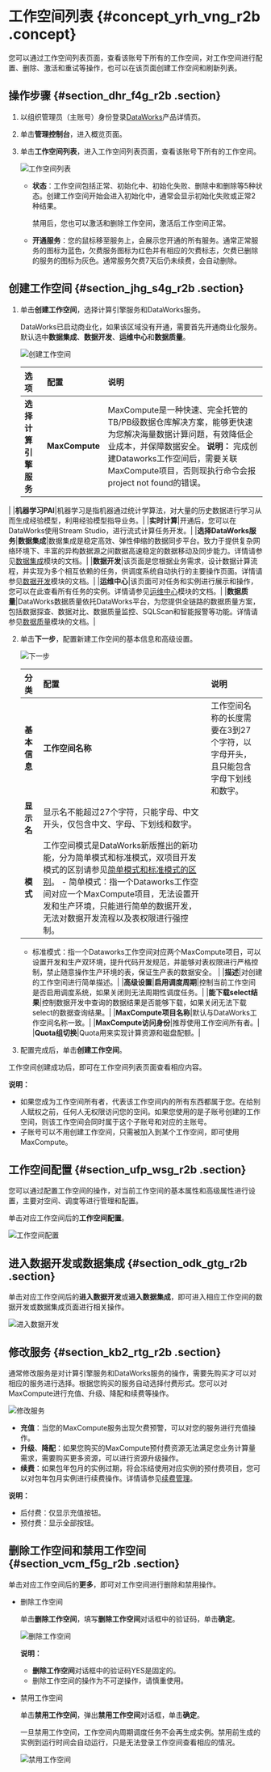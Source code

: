 # 工作空间列表 {#concept_yrh_vng_r2b .concept}

您可以通过工作空间列表页面，查看该账号下所有的工作空间，对工作空间进行配置、删除、激活和重试等操作，也可以在该页面创建工作空间和刷新列表。

## 操作步骤 {#section_dhr_f4g_r2b .section}

1.  以组织管理员（主账号）身份登录[DataWorks](https://www.alibabacloud.com/product/ide)产品详情页。
2.  单击**管理控制台**，进入概览页面。
3.  单击**工作空间列表**，进入工作空间列表页面，查看该账号下所有的工作空间。

    ![工作空间列表](http://static-aliyun-doc.oss-cn-hangzhou.aliyuncs.com/assets/img/16187/15659549818729_zh-CN.jpg)

    -   **状态**：工作空间包括正常、初始化中、初始化失败、删除中和删除等5种状态。创建工作空间开始会进入初始化中，通常会显示初始化失败或正常2种结果。

        禁用后，您也可以激活和删除工作空间，激活后工作空间正常。

    -   **开通服务**：您的鼠标移至服务上，会展示您开通的所有服务。通常正常服务的图标为蓝色，欠费服务图标为红色并有相应的欠费标志，欠费已删除的服务的图标为灰色。通常服务欠费7天后仍未续费，会自动删除。

## 创建工作空间 {#section_jhg_s4g_r2b .section}

1.  单击**创建工作空间**，选择计算引擎服务和DataWorks服务。

    DataWorks已启动商业化，如果该区域没有开通，需要首先开通商业化服务。默认选中**数据集成**、**数据开发**、**运维中心**和**数据质量**。

    ![创建工作空间](http://static-aliyun-doc.oss-cn-hangzhou.aliyuncs.com/assets/img/16187/15659549818730_zh-CN.png)

    |选项|配置|说明|
    |:-|:-|:-|
    |**选择计算引擎服务**|**MaxCompute**|MaxCompute是一种快速、完全托管的TB/PB级数据仓库解决方案，能够更快速为您解决海量数据计算问题，有效降低企业成本，并保障数据安全。 **说明：** 完成创建Dataworks工作空间后，需要关联MaxCompute项目，否则现执行命令会报project not found的错误。

 |
    |**机器学习PAI**|机器学习是指机器通过统计学算法，对大量的历史数据进行学习从而生成经验模型，利用经验模型指导业务。|
    |**实时计算**|开通后，您可以在DataWorks使用Stream Studio，进行流式计算任务开发。|
    |**选择DataWorks服务**|**数据集成**|数据集成是稳定高效、弹性伸缩的数据同步平台。致力于提供复杂网络环境下、丰富的异构数据源之间数据高速稳定的数据移动及同步能力。详情请参见[数据集成](intl.zh-CN/使用指南/数据集成/数据集成简介/数据集成概述.md#)模块的文档。|
    |**数据开发**|该页面是您根据业务需求，设计数据计算流程，并实现为多个相互依赖的任务，供调度系统自动执行的主要操作页面。详情请参见[数据开发](intl.zh-CN/使用指南/数据开发/解决方案.md#)模块的文档。|
    |**运维中心**|该页面可对任务和实例进行展示和操作，您可以在此查看所有任务的实例。详情请参见[运维中心](intl.zh-CN/使用指南/运维中心/运维中心概述.md#)模块的文档。|
    |**数据质量**|DataWorks数据质量依托DataWorks平台，为您提供全链路的数据质量方案，包括数据探查、数据对比、数据质量监控、SQLScan和智能报警等功能。详情请参见[数据质量](intl.zh-CN/使用指南/数据质量/数据质量概述.md#)模块的文档。|

2.  单击**下一步**，配置新建工作空间的基本信息和高级设置。

    ![下一步](http://static-aliyun-doc.oss-cn-hangzhou.aliyuncs.com/assets/img/16187/15659549818731_zh-CN.png)

    |分类|配置|说明|
    |:-|:-|:-|
    |**基本信息**|**工作空间名称**|工作空间名称的长度需要在3到27个字符，以字母开头，且只能包含字母下划线和数字。|
    |**显示名**|显示名不能超过27个字符，只能字母、中文开头，仅包含中文、字母、下划线和数字。|
    |**模式**|工作空间模式是DataWorks新版推出的新功能，分为简单模式和标准模式，双项目开发模式的区别请参见[简单模式和标准模式的区别](../../../../intl.zh-CN/产品简介/简单模式和标准模式的区别.md#)。     -   简单模式：指一个Dataworks工作空间对应一个MaxCompute项目，无法设置开发和生产环境，只能进行简单的数据开发，无法对数据开发流程以及表权限进行强控制。
    -   标准模式：指一个Dataworks工作空间对应两个MaxCompute项目，可以设置开发和生产双环境，提升代码开发规范，并能够对表权限进行严格控制，禁止随意操作生产环境的表，保证生产表的数据安全。
 |
    |**描述**|对创建的工作空间进行简单描述。|
    |**高级设置**|**启用调度周期**|控制当前工作空间是否启用调度系统，如果关闭则无法周期性调度任务。|
    |**能下载select结果**|控制数据开发中查询的数据结果是否能够下载，如果关闭无法下载select的数据查询结果。|
    |**MaxCompute项目名称**|默认与DataWorks工作空间名称一致。|
    |**MaxCompute访问身份**|推荐使用工作空间所有者。|
    |**Quota组切换**|Quota用来实现计算资源和磁盘配额。|

3.  配置完成后，单击**创建工作空间**。

工作空间创建成功后，即可在工作空间列表页面查看相应内容。

**说明：** 

-   如果您成为工作空间所有者，代表该工作空间内的所有东西都属于您。在给别人赋权之前，任何人无权限访问您的空间。如果您使用的是子账号创建的工作空间，则该工作空间会同时属于这个子账号和对应的主账号。
-   子账号可以不用创建工作空间，只需被加入到某个工作空间，即可使用MaxCompute。

## 工作空间配置 {#section_ufp_wsg_r2b .section}

您可以通过配置工作空间的操作，对当前工作空间的基本属性和高级属性进行设置，主要对空间、调度等进行管理和配置。

单击对应工作空间后的**工作空间配置**。

![工作空间配置](http://static-aliyun-doc.oss-cn-hangzhou.aliyuncs.com/assets/img/16187/15659549818733_zh-CN.jpg)

## 进入数据开发或数据集成 {#section_odk_gtg_r2b .section}

单击对应工作空间后的**进入数据开发**或**进入数据集成**，即可进入相应工作空间的数据开发或数据集成页面进行相关操作。

![进入数据开发](http://static-aliyun-doc.oss-cn-hangzhou.aliyuncs.com/assets/img/16187/15659549818734_zh-CN.jpg)

## 修改服务 {#section_kb2_rtg_r2b .section}

通常修改服务是对计算引擎服务和DataWorks服务的操作，需要先购买才可以对相应的服务进行选择。根据您购买的服务自动选择付费形式。您可以对MaxCompute进行充值、升级、降配和续费等操作。

![修改服务](http://static-aliyun-doc.oss-cn-hangzhou.aliyuncs.com/assets/img/16187/15659549818735_zh-CN.jpg)

-   **充值**：当您的MaxCompute服务出现欠费预警，可以对您的服务进行充值操作。
-   **升级**、**降配**：如果您购买的MaxCompute预付费资源无法满足您业务计算量需求，需要购买更多资源，可以进行资源升级操作。
-   **续费**：如果包年包月的实例过期，将会冻结使用对应实例的预付费项目，您可以对包年包月实例进行续费操作。详情请参见[续费管理](https://www.alibabacloud.com/help/doc-detail/74875.htm)。

**说明：** 

-   后付费：仅显示充值按钮。
-   预付费：显示全部按钮。

## 删除工作空间和禁用工作空间 {#section_vcm_f5g_r2b .section}

单击对应工作空间后的**更多**，即可对工作空间进行删除和禁用操作。

-   删除工作空间

    单击**删除工作空间**，填写**删除工作空间**对话框中的验证码，单击**确定**。

    ![删除工作空间](http://static-aliyun-doc.oss-cn-hangzhou.aliyuncs.com/assets/img/16187/15659549818737_zh-CN.jpg)

    **说明：** 

    -   **删除工作空间**对话框中的验证码YES是固定的。
    -   删除工作空间的操作为不可逆操作，请慎重使用。
-   禁用工作空间

    单击**禁用工作空间**，弹出**禁用工作空间**对话框，单击**确定**。

    一旦禁用工作空间，工作空间内周期调度任务不会再生成实例。禁用前生成的实例到运行时间会自动运行，只是无法登录工作空间查看相应的情况。

    ![禁用工作空间](http://static-aliyun-doc.oss-cn-hangzhou.aliyuncs.com/assets/img/16187/15659549818738_zh-CN.jpg)


